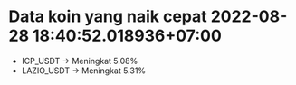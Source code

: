 # Data koin yang naik cepat 2022-08-28 18:40:52.018936+07:00

* ICP_USDT -> Meningkat 5.08%
* LAZIO_USDT -> Meningkat 5.31%
